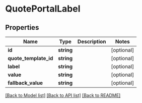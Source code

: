 # QuotePortalLabel

## Properties

 Name                  | Type       | Description | Notes      
-----------------------|------------|-------------|------------
 **id**                | **string** |             | [optional] 
 **quote_template_id** | **string** |             | [optional] 
 **label**             | **string** |             | [optional] 
 **value**             | **string** |             | [optional] 
 **fallback_value**    | **string** |             | [optional] 

[[Back to Model list]](../README.md#documentation-for-models) [[Back to API list]](../README.md#documentation-for-api-endpoints) [[Back to README]](../README.md)


